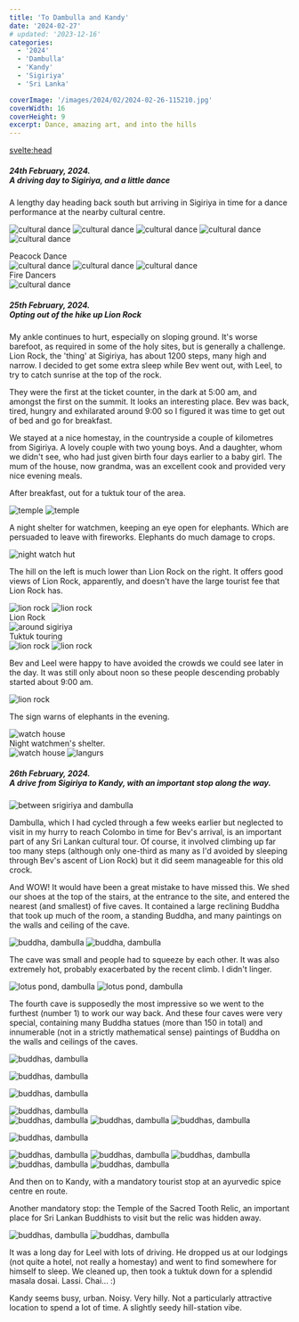 ```yaml
---
title: 'To Dambulla and Kandy'
date: '2024-02-27'
# updated: '2023-12-16'
categories:
  - '2024'
  - 'Dambulla'
  - 'Kandy'
  - 'Sigiriya'
  - 'Sri Lanka'

coverImage: '/images/2024/02/2024-02-26-115210.jpg'
coverWidth: 16
coverHeight: 9
excerpt: Dance, amazing art, and into the hills
---
```


<script>
	import Callout from '$lib/components/Callout.svelte'
</script>

<svelte:head>

<title>2024 Sri Lanka</title>
</svelte:head>

<section class="card">
<h5>
  	24th February, 2024.<br/>
  	A driving day to Sigiriya, and a little dance
</h5>

<p>A lengthy day heading back south but arriving in Sigiriya in time for a dance performance at the nearby cultural centre.</p>

<img
  src="/images/2024/02/2024-02-24-180913.jpg"
  alt="cultural dance"
/>
<img
  src="/images/2024/02/2024-02-24-180928.jpg"
  alt="cultural dance"
/>
<img
  src="/images/2024/02/2024-02-24-182036.jpg"
  alt="cultural dance"
/>
<img
  src="/images/2024/02/2024-02-24-182108.jpg"
  alt="cultural dance"
/>
<img
  src="/images/2024/02/2024-02-24-182249.jpg"
  alt="cultural dance"
/>

<div class="caption">Peacock Dance</div>
<img
  src="/images/2024/02/2024-02-24-183205.jpg"
  alt="cultural dance"
/>
<img
  src="/images/2024/02/2024-02-24-185400.jpg"
  alt="cultural dance"
/>
<img
  src="/images/2024/02/2024-02-24-185905.jpg"
  alt="cultural dance"
/>
<div class="caption">Fire Dancers</div>
<img
  src="/images/2024/02/2024-02-24-185910.jpg"
  alt="cultural dance"
/>

</section>
<section class="card">
<h5>
  	25th February, 2024.<br/>
  	Opting out of the hike up Lion Rock
</h5>

<p>My ankle continues to hurt, especially on sloping ground. It's worse barefoot, as required in some of the holy sites, but is generally a challenge. Lion Rock, the 'thing' at Sigiriya, has about 1200 steps, many high and narrow. I decided to get some extra sleep while Bev went out, with Leel, to try to catch sunrise at the top of the rock.</p>
<p>They were the first at the ticket counter, in the dark at 5:00 am, and amongst the first on the summit. It looks an interesting place. Bev was back, tired, hungry and exhilarated around 9:00 so I figured it was time to get out of bed and go for breakfast.</p>
<p>We stayed at a nice homestay, in the countryside a couple of kilometres from Sigiriya. A lovely couple with two young boys. And a daughter, whom we didn't see, who had just given birth four days earlier to a baby girl. The mum of the house, now grandma, was an excellent cook and provided very nice evening meals.</p>
<p>After breakfast, out for a tuktuk tour of the area.</p>

<img
  src="/images/2024/02/2024-02-25-105829.jpg"
  alt="temple"
/>
<img
  src="/images/2024/02/2024-02-25-105930.jpg"
  alt="temple"
/>

<p>A night shelter for watchmen, keeping an eye open for elephants. Which are persuaded to leave with fireworks. Elephants do much damage to crops.</p>
<img
  src="/images/2024/02/2024-02-25-111416.jpg"
  alt="night watch hut"
/>
<p>The hill on the left is much lower than Lion Rock on the right. It offers good views of Lion Rock, apparently, and doesn't have the large tourist fee that Lion Rock has.</p>
<img
  src="/images/2024/02/2024-02-25-112540.jpg"
  alt="lion rock"
/>
<img
  src="/images/2024/02/2024-02-25-112814.jpg"
  alt="lion rock"
/>
<div class="caption">Lion Rock</div>
<img
  src="/images/2024/02/2024-02-25-115039.jpg"
  alt="around sigiriya"
/>
<div class="caption">Tuktuk touring</div>
<img
  src="/images/2024/02/2024-02-25-115403.jpg"
  alt="lion rock"
/>
<img
  src="/images/2024/02/2024-02-25-121937.jpg"
  alt="lion rock"
/>
<p>Bev and Leel were happy to have avoided the crowds we could see later in the day. It was still only about noon so these people descending probably started about 9:00 am.</p>
<img
  src="/images/2024/02/2024-02-25-122008.jpg"
  alt="lion rock"
/>
<p>The sign warns of elephants in the evening. </p>
<img
  src="/images/2024/02/2024-02-25-122625.jpg"
  alt="watch house"
/>
<div class="caption">Night watchmen's shelter.</div>
<img
  src="/images/2024/02/2024-02-25-122828.jpg"
  alt="watch house"
/>
<img
  src="/images/2024/02/2024-02-25-123616.jpg"
  alt="langurs"
/>
</section>
<section class="card">
<h5>
  	26th February, 2024.<br/>
  	A drive from Sigiriya to Kandy, with an important stop along the way.
</h5>

<img
  src="/images/2024/02/2024-02-26-094028.jpg"
  alt="between srigiriya and dambulla"
/>

<p>Dambulla, which I had cycled through a few weeks earlier but neglected to visit in my hurry to reach Colombo in time for Bev's arrival, is an important part of any Sri Lankan cultural tour. Of course, it involved climbing up far too many steps (although only one-third as many as I'd avoided by sleeping through Bev's ascent of Lion Rock) but it did seem manageable for this old crock.</p>

<p>And WOW! It would have been a great mistake to have missed this. We shed our shoes at the top of the stairs, at the entrance to the site, and entered the nearest (and smallest) of five caves. It contained a large reclining Buddha that took up much of the room, a standing Buddha, and many paintings on the walls and ceiling of the cave.</p>

<img
  src="/images/2024/02/2024-02-26-102151.jpg"
  alt="buddha, dambulla"
/>
<img
  src="/images/2024/02/2024-02-26-102247.jpg"
  alt="buddha, dambulla"
/>

<p>The cave was small and people had to squeeze by each other. It was also extremely hot, probably exacerbated by the recent climb. I didn't linger.</p>

<img
  src="/images/2024/02/2024-02-26-102801.jpg"
  alt="lotus pond, dambulla"
/>
<img
  src="/images/2024/02/2024-02-26-102817.jpg"
  alt="lotus pond, dambulla"
/>

<p>The fourth cave is supposedly the most impressive so we went to the furthest (number 1) to work our way back. And these four caves were very special, containing many Buddha statues (more than 150 in total) and innumerable (not in a strictly mathematical sense) paintings of Buddha on the walls and ceilings of the caves.</p>

<div class="w-80">
  <img
    src="/images/2024/02/2024-02-26-104932.jpg"
    alt="buddhas, dambulla"
  />
</div>
<p></p>
<div class="w-80">  
  <img
    src="/images/2024/02/2024-02-26-110302.jpg"
    alt="buddhas, dambulla"
  />
</div>

<!-- <img
    src="/images/2024/02/2024-02-26-110421.jpg"
    alt="buddhas, dambulla"
/> -->

<img
    src="/images/2024/02/2024-02-26-110521.jpg"
    alt="buddhas, dambulla"
/>

<!-- <img
    src="/images/2024/02/2024-02-26-110611.jpg"
    alt="buddhas, dambulla"
/> -->

<div class="w-90">
  <img
      src="/images/2024/02/2024-02-26-111126.jpg"
      alt="buddhas, dambulla"
  />
</div>
<img
    src="/images/2024/02/2024-02-26-111355.jpg"
    alt="buddhas, dambulla"
/>
<img
    src="/images/2024/02/2024-02-26-112945.jpg"
    alt="buddhas, dambulla"
/>
<img
    src="/images/2024/02/2024-02-26-113246.jpg"
    alt="buddhas, dambulla"
/>

<img
    src="/images/2024/02/2024-02-26-113421.jpg"
    alt="buddhas, dambulla"
/>

<img
    src="/images/2024/02/2024-02-26-113436.jpg"
    alt="buddhas, dambulla"
/>
<img
    src="/images/2024/02/2024-02-26-113712.jpg"
    alt="buddhas, dambulla"
/>
<img
    src="/images/2024/02/2024-02-26-113911.jpg"
    alt="buddhas, dambulla"
/>
<img
    src="/images/2024/02/2024-02-26-114454.jpg"
    alt="buddhas, dambulla"
/>
<img
    src="/images/2024/02/2024-02-26-115210.jpg"
    alt="buddhas, dambulla"
/>

<p>And then on to Kandy, with a mandatory tourist stop at an ayurvedic spice centre en route.</p>
<p>Another mandatory stop: the Temple of the Sacred Tooth Relic, an important place for Sri Lankan Buddhists to visit but the relic was hidden away.</p>
<img
    src="/images/2024/02/2024-02-26-163110.jpg"
    alt="buddhas, dambulla"
/>
<img
    src="/images/2024/02/2024-02-26-164443.jpg"
    alt="buddhas, dambulla"
/>
<p>It was a long day for Leel with lots of driving. He dropped us at our lodgings (not quite a hotel, not really a homestay) and went to find somewhere for himself to sleep. We cleaned up, then took a tuktuk down for a splendid masala dosai. Lassi. Chai... :) </p>
<p>Kandy seems busy, urban. Noisy. Very hilly. Not a particularly attractive location to spend a lot of time. A slightly seedy hill-station vibe.</p>

</section>
